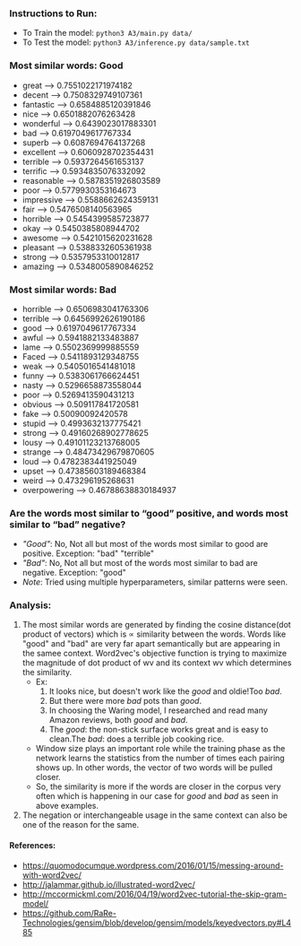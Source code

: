
### Instructions to Run: 
- To Train the model: `python3 A3/main.py data/` 
- To Test the model: `python3 A3/inference.py data/sample.txt`

### Most similar words: Good

- great --> 0.7551022171974182
- decent --> 0.7508329749107361
- fantastic --> 0.6584885120391846
- nice --> 0.6501882076263428
- wonderful --> 0.6439023017883301
- bad --> 0.6197049617767334
- superb --> 0.6087694764137268
- excellent --> 0.6060928702354431
- terrible --> 0.5937264561653137
- terrific --> 0.5934835076332092
- reasonable --> 0.5878351926803589
- poor --> 0.5779930353164673
- impressive --> 0.5588662624359131
- fair --> 0.5476508140563965
- horrible --> 0.5454399585723877
- okay --> 0.5450385808944702
- awesome --> 0.5421015620231628
- pleasant --> 0.5388332605361938
- strong --> 0.5357953310012817
- amazing --> 0.5348005890846252


### Most similar words: Bad

- horrible --> 0.6506983041763306
- terrible --> 0.6456992626190186
- good --> 0.6197049617767334
- awful --> 0.5941882133483887
- lame --> 0.5502369999885559
- Faced --> 0.5411893129348755
- weak --> 0.5405016541481018
- funny --> 0.5383061766624451
- nasty --> 0.5296658873558044
- poor --> 0.5269413590431213
- obvious --> 0.509117841720581
- fake --> 0.50090092420578
- stupid --> 0.4993632137775421
- strong --> 0.49160268902778625
- lousy --> 0.49101123213768005
- strange --> 0.48473429679870605
- loud --> 0.4782383441925049
- upset --> 0.47385603189468384
- weird --> 0.473296195268631
- overpowering --> 0.46788638830184937

### Are the words most similar to “good” positive, and words most similar to “bad” negative?
- *"Good"*: No, Not all but most of the words most similar to good are positive. Exception: "bad" "terrible" 
- *"Bad"*: No, Not all but most of the words most similar to bad are negative. Exception: "good"
- _Note_: Tried using multiple hyperparameters, similar patterns were seen.

### Analysis: 
1. The most similar words are generated by finding the cosine distance(dot product of vectors) which is ∝ similarity between the words. Words like "good" and "bad" are very far apart semantically but are appearing in the samee context. Word2vec's objective function is trying to maximize the magnitude of dot product of wv and its context wv which determines the similarity. 
    - Ex: 
        1. It looks nice, but doesn't work like the *good* and oldie!Too *bad*.
        2. But there were more *bad* pots than *good*.
        3. In choosing the Waring model, I researched and read many Amazon reviews, both *good* and *bad*.
        4. The *good*: the non-stick surface works great and is easy to clean.The *bad*: does a terrible job cooking rice.
    - Window size plays an important role while the training phase as the network learns the statistics from the number of times each pairing shows up. In other words, the vector of two words will be pulled closer.
    - So, the similarity is more if the words are closer in the corpus very often which is happening in our case for *good* and *bad* as seen in above examples.
2. The negation or interchangeable usage in the same context can also be one of the reason for the same.


#### References:
- https://quomodocumque.wordpress.com/2016/01/15/messing-around-with-word2vec/
- http://jalammar.github.io/illustrated-word2vec/
- http://mccormickml.com/2016/04/19/word2vec-tutorial-the-skip-gram-model/
- https://github.com/RaRe-Technologies/gensim/blob/develop/gensim/models/keyedvectors.py#L485